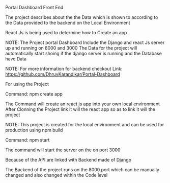 Portal Dashboard Front End 

The project describes about the the Data which is shown to according to the Data provided to the backend on the Local Environment

React Js is being used to determine how to Create an app 

NOTE: The Project portal Dashboard Include the Django and react Js server up and running on 8000 and 3000
      The Data for the project will automatically start shoing if the django server is running and the Database have Data

NOTE: For more information for backend checkout
      Link: https://github.com/DhruvKarandikar/Portal-Dashboard

For using the Project

Command:
  npm create app

The Command will create an react js app into your own local environment
After Clonning the Project link it will the react app so as to link it will the project

NOTE: This project is created for the local environment and can be used for production using npm build

Command:
  npm start

The command will start the server on the on port 3000

Because of the API are linked with Backend made of Django


The Backend of the project runs on the 8000 port which can be manually changed and also changed within the Code level


